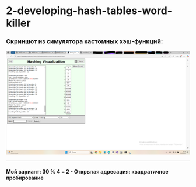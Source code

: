 # 2-developing-hash-tables-word-killer

### Скриншот из симулятора кастомных хэш-функций:
![Симулятор](Симулятор_кастомных_хэш_функций.png)

---

#### Мой вариант: 30 % 4 = 2 - Открытая адресация: квадратичное пробирование
